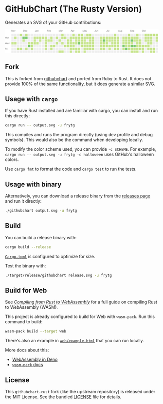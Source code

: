 # GitHubChart (The Rusty Version)

Generates an SVG of your GitHub contributions:

![Example image](./assets/frytg.svg)

## Fork

This is forked from [githubchart](https://github.com/akerl/githubchart) and ported from Ruby to Rust. It does not provide 100% of the same functionality, but it does generate a similar SVG.

## Usage with `cargo`

If you have Rust installed and are familiar with cargo, you can install and run this directly:

```sh
cargo run -- output.svg -u frytg
```

This compiles and runs the program directly (using dev profile and debug symbols). This would also be the command when developing locally.

To modify the color scheme used, you can provide `-c SCHEME`. For example, `cargo run -- output.svg -u frytg -c halloween` uses GitHub's halloween colors.

Use `cargo fmt` to format the code and `cargo test` to run the tests.

## Usage with binary

Alternatively, you can download a release binary from the [releases page](https://github.com/frytg/githubchart-rust/releases) and run it directly:

```sh
./githubchart output.svg -u frytg
```

## Build

You can build a release binary with:

```sh
cargo build --release
```

[`Cargo.toml`](./Cargo.toml) is configured to optimize for size.

Test the binary with:

```sh
./target/release/githubchart release.svg -u frytg
```

## Build for Web

See [_Compiling from Rust to WebAssembly_](https://developer.mozilla.org/en-US/docs/WebAssembly/Rust_to_Wasm) for a full guide on compiling Rust to WebAssembly (WASM).

This project is already configured to build for Web with `wasm-pack`. Run this command to build:

```sh
wasm-pack build --target web
```

There's also an example in [`web/example.html`](./web/example.html) that you can run locally.

More docs about this:

- [WebAssembly in Deno](https://docs.deno.com/runtime/reference/wasm/)
- [`wasm-pack` docs](https://rustwasm.github.io/docs/wasm-pack/)

## License

This `githubchart-rust` fork (like the upstream repository) is released under the MIT License. See the bundled [LICENSE](./LICENSE) file for details.

